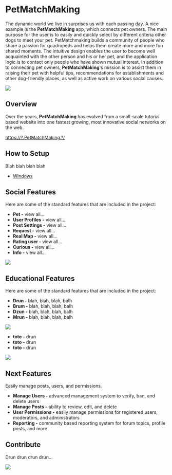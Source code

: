 # PetMatchMaking
The dynamic world we live in surprises us with each passing day. A nice example is the **PetMatchMaking** app, which connects pet owners. The main purpose for the user is to easily and quickly select by different criteria other dogs to meet your pet. PetMatchmaking builds a community of people who share a passion for quadrupeds and helps them create more and more fun shared moments. The intuitive design enables the user to become well acquainted with the other person and his or her pet, and the application logic is to contact only people who have shown mutual interest. In addition to connecting pet owners, **PetMatchMaking**'s mission is to assist them in raising their pet with helpful tips, recommendations for establishments and other dog-friendly places, as well as active work on various social causes.

![](http://image.png)

## Overview
Over the years, **PetMatchMaking** has evolved from a small-scale tutorial based website into one fastest growing, most innovative social networks on the web.

<https://?.PetMatchMaking.?/>

## How to Setup
Blah blah blah blah

* [Windows](https://info.?)

## Social Features
Here are some of the standard features that are included in the project:

* **Pet -** view all...
* **User Profiles -** view all...
* **Post Settings -** view all...
* **Request -** view all...
* **Real Map -** view all...
* **Rating user -** view all...
* **Curious -** view all...
* **Info -** view all...

![](http://image.png)

## Educational Features
Here are some of the standard features that are included in the project:

* **Drun -** blah, blah, blah, balh
* **Brum -** blah, blah, blah, balh
* **Dzun -** blah, blah, blah, balh
* **Mrun  -** blah, blah, blah, balh

![](http://image.png)

* **toto -** drun
* **toto -** drun
* **toto -**  drun

![](http://image.png)

## Next Features
Easily manage posts, users, and permissions.

* **Manage Users -** advanced management system to verify, ban, and delete users
* **Manage Posts -** ability to review, edit, and delete
* **User Permissions -** easily manage permissions for registered users, moderators, and administrators
* **Reporting -** community based reporting system for forum topics, profile posts, and more

## Contribute
Drun drun drun drun...

![](http://image.png)